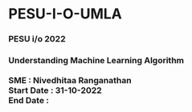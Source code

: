 # PESU-I-O-UMLA

<h3>PESU i/o 2022<h3>

Understanding Machine Learning Algorithm<br><br>
SME : Nivedhitaa Ranganathan<br>
Start Date : 31-10-2022<br>
End Date : 
